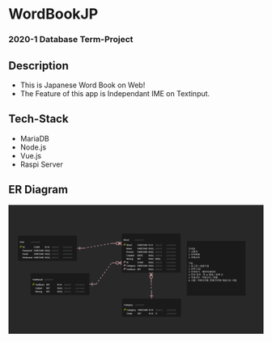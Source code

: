 # WordBookJP
### 2020-1 Database Term-Project
## Description
- This is Japanese Word Book on Web!
- The Feature of this app is Independant IME on Textinput.
## Tech-Stack
- MariaDB
- Node.js
- Vue.js
- Raspi Server

## ER Diagram
![ERD](https://github.com/JunjaK/WordBookJP/blob/master/ERD%20Schema.png?raw=true)
